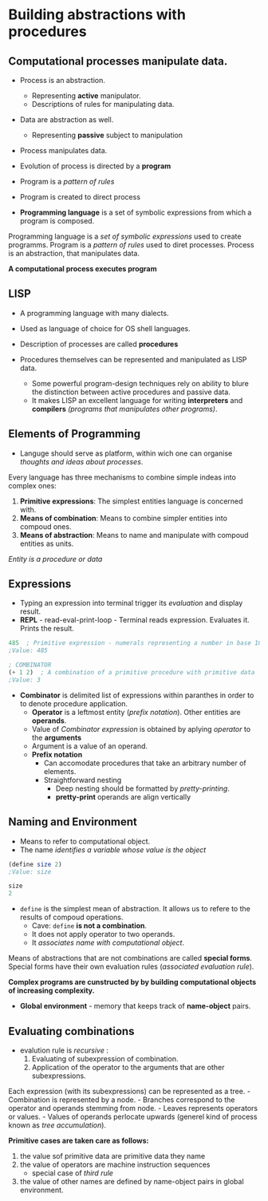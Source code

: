 # Building abstractions with procedures

## Computational processes manipulate data.
- Process is an abstraction. 
	- Representing **active** manipulator.
	- Descriptions of rules for manipulating data.
- Data are abstraction as well. 
	- Representing **passive** subject to manipulation
- Process manipulates data.

- Evolution of process is directed by a **program**
- Program is a *pattern of rules*
- Program is created to direct process

- **Programming language** is a set of symbolic expressions from which a program is composed.

Programming language is  a *set of symbolic expressions* used to create programms. Program is a *pattern of rules* used to diret processes. Process is an abstraction, that manipulates data.

**A computational process executes program**

## LISP
- A programming language with many dialects.
- Used as language of choice for OS shell languages.

- Description of processes are called **procedures**
- Procedures themselves can be represented and manipulated as LISP data.
	- Some powerful program-design techniques rely on ability to blure the distinction between active procedures and passive data.
	- It makes LISP an excellent language for writing **interpreters** and **compilers** _(programs that manipulates other programs)_.

## Elements of Programming
- Languge should serve as platform, within wich one can organise _thoughts and ideas about processes_.

Every language has three mechanisms to combine simple indeas into complex ones:
1. **Primitive expressions**: The simplest entities language is concerned with.
2. **Means of combination**: Means to combine simpler entities into compoud ones.
3. **Means of abstraction**: Means to name and manipulate with compoud entities as units.

_Entity is a procedure or data_

## Expressions
- Typing an expression into terminal trigger its _evaluation_  and display result.
- **REPL** - read-eval-print-loop - Terminal reads expression. Evaluates it. Prints the result.

```scheme
485  ; Primitive expression - numerals representing a number in base 10
;Value: 485
```

```scheme
; COMBINATOR
(+ 1 2)  ; A combination of a primitive procedure with primitive data 
;Value: 3
```

- **Combinator** is delimited list of expressions within paranthes in order to to denote procedure application.
	- **Operator** is a leftmost entity (_prefix notation_). Other entities are **operands**.
	- Value of _Combinator expression_  is obtained by aplying _operator_ to the **arguments**
	- Argument is a value of an operand.
	- **Prefix notation**
		- Can accomodate procedures that take an arbitrary number of elements.
		- Straightforward nesting 
			- Deep nesting should be formatted by _pretty-printing_.
			- **pretty-print** operands are align vertically

## Naming and Environment
- Means to refer to computational object.
- The name _identifies a variable whose value is the object_

```scheme
(define size 2)
;Value: size

size
2
```

- `define` is the simplest mean of abstraction. It allows us to refere to the results of compoud operations.
	- Cave: `define` **is not a combination**.
	- It does not apply operator to two operands.
	- It _associates name with computational object_.

Means of abstractions that are not combinations are called **special forms**. Special forms have their own evaluation rules (_associated evaluation rule_).

**Complex programs are cunstructed by by building computational objects of increasing complexity.**

- **Global environment** - memory that keeps track of **name-object** pairs.

## Evaluating combinations
- evalution rule is _recursive_ :
	1. Evaluating of subexpression of combination.
	2. Application of the operator to the arguments that are other subexpressions.

Each expression (with its subexpressions) can be represented as a tree.
	- Combination is represented by a node. 
	- Branches correspond to the operator and operands stemming from node.
	- Leaves represents operators or values.
	- Values of operands perlocate upwards (generel kind of process known as _tree accumulation_).

**Primitive cases are taken care as follows:**
1. the value sof primitive data are primitive data they name
2. the value of operators are machine instruction sequences
	- special case of _third rule_
3. the value of other names are defined by name-object pairs in global environment.
